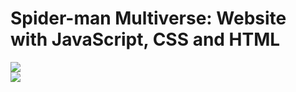 # Spider-man Multiverse: Website with JavaScript, CSS and HTML  
![](https://github.com/JoaoLSouto/spiderman/blob/main/1.gif) 
<br>
![](https://github.com/JoaoLSouto/spiderman/blob/main/gifs/2.gif)
